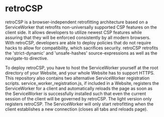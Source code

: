 # retroCSP

retroCSP is a browser-independent retrofitting architecture based on a ServiceWorker that retrofits non-universally supported CSP features on the client side.
It allows developers to utilize newest CSP features while assuring that they will be enforced consistently by all modern browsers.
With retroCSP, developers are able to deploy policies that do not require hacks to allow for compatibility, which sacrifices security.
retroCSP retrofits the 'strict-dynamic' and 'unsafe-hashes' source-expressions as well as the navigate-to directive.

To deploy retroCSP, you have to host the ServiceWorker yourself at the root directory of your Website, and your whole Website has to support HTTPS. 
This repository also contains two alternative ServiceWorker registration scripts. service_worker_registration.js, if included in a Website, registers the ServiceWorker for a client and automatically reloads the page as soon as the ServiceWorker is successfully installed such that even the current session of the client will be governed by retroCSP. 
The light version only registers retroCSP. 
The ServiceWorker will only start retrofitting when the client establishes a new connection (closes all tabs and reloads page).
